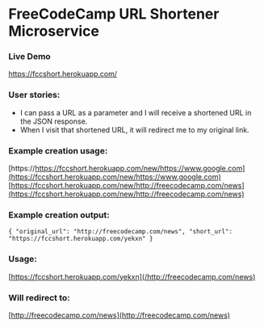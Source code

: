 # FreeCodeCamp URL Shortener Microservice

### Live Demo

https://fccshort.herokuapp.com/

### User stories:

 *   I can pass a URL as a parameter and I will receive a shortened URL in the JSON response.
 *   When I visit that shortened URL, it will redirect me to my original link.

### Example creation usage:

[https://https://fccshort.herokuapp.com/new/https://www.google.com](https://fccshort.herokuapp.com/new/https://www.google.com)  
[https://fccshort.herokuapp.com/new/http://freecodecamp.com/news](https://fccshort.herokuapp.com/new/http://freecodecamp.com/news)  

### Example creation output:

`{ "original_url": "http://freecodecamp.com/news", "short_url": "https://fccshort.herokuapp.com/yekxn" }`

### Usage:

[https://fccshort.herokuapp.com/yekxn](/http://freecodecamp.com/news)

### Will redirect to:

[http://freecodecamp.com/news](http://freecodecamp.com/news)
